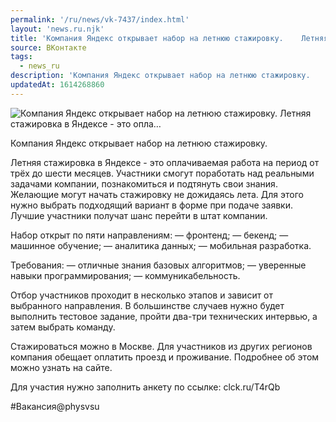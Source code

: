 ```yaml
---
permalink: '/ru/news/vk-7437/index.html'
layout: 'news.ru.njk'
title: 'Компания Яндекс открывает набор на летнюю стажировку.    Летняя стажировка в Яндексе - это опла…'
source: ВКонтакте
tags:
  - news_ru
description: 'Компания Яндекс открывает набор на летнюю стажировку.    Летняя стажировка в Яндексе - это опла…'
updatedAt: 1614268860
---
```

![Компания Яндекс открывает набор на летнюю стажировку.    Летняя стажировка в Яндексе - это опла…](https://sun9-41.userapi.com/sun9-74/impg/r-sQQqR5jcPS5dQWnykA7R8SehA02HholIRl9w/gZD29CDEgr0.jpg?size=1000x471&quality=96&sign=6fcbb02a6ced0a579b76dfca445cc0c8&c_uniq_tag=ayBi62yYMI4qkRUnLAywXsmYCX_H00zX4Qk9-bKHPpg&type=album)

Компания Яндекс открывает набор на летнюю стажировку.

Летняя стажировка в Яндексе - это оплачиваемая работа на период от трёх до шести месяцев. Участники смогут поработать над реальными задачами компании, познакомиться и подтянуть свои знания. Желающие могут начать стажировку не дожидаясь лета. Для этого нужно выбрать подходящий вариант в форме при подаче заявки. Лучшие участники получат шанс перейти в штат компании.

Набор открыт по пяти направлениям:
— фронтенд;
— бекенд;
— машинное обучение;
— аналитика данных;
— мобильная разработка.

Требования:
— отличные знания базовых алгоритмов;
— уверенные навыки программирования;
— коммуникабельность.

Отбор участников проходит в несколько этапов и зависит от выбранного направления. В большинстве случаев нужно будет выполнить тестовое задание, пройти два-три технических интервью, а затем выбрать команду.

Стажироваться можно в Москве. Для участников из других регионов компания обещает оплатить проезд и проживание. Подробнее об этом можно узнать на сайте.

Для участия нужно заполнить анкету по ссылке: clck.ru/T4rQb

#Вакансия@physvsu

